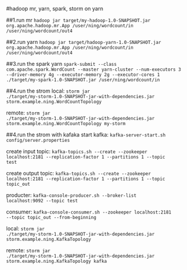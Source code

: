 #hadoop mr, yarn, spark, storm on yarn

##1.run mr
<code>hadoop jar target/my-hadoop-1.0-SNAPSHOT.jar org.apache.hadoop.mr.App /user/ning/wordcount/in /user/ning/wordcount/out4</code>

##2.run yarn
<code>hadoop jar target/hadoop-yarn-1.0-SNAPSHOT.jar org.apache.hadoop.mr.App /user/ning/wordcount/in /user/ning/wordcount/out4</code>

##3.run the spark yarn
<code>spark-submit --class com.apache.spark.WordCount --master yarn-cluster --num-executors 3 --driver-memory 4g --executor-memory 2g --executor-cores 1 ./target/my-spark-1.0-SNAPSHOT.jar /user/ning/wordcount/in</code>

##4.run the strom
local: <code>storm jar ./target/my-storm-1.0-SNAPSHOT-jar-with-dependencies.jar storm.example.ning.WordCountTopology</code>

remote: <code>storm jar ./target/my-storm-1.0-SNAPSHOT-jar-with-dependencies.jar storm.example.ning.WordCountTopology my-storm</code>

##4.run the strom with kafaka
start kafka: <code>kafka-server-start.sh config/server.properties</code>

create input topic: <code>kafka-topics.sh --create --zookeeper localhost:2181 --replication-factor 1 --partitions 1 --topic test</code>

create output topic: <code>kafka-topics.sh --create --zookeeper localhost:2181 --replication-factor 1 --partitions 1 --topic topic_out</code>

producter: <code>kafka-console-producer.sh --broker-list localhost:9092 --topic test</code>

consumer: <code>kafka-console-consumer.sh --zookeeper localhost:2181 --topic topic_out --from-beginning</code>

local: <code>storm jar ./target/my-storm-1.0-SNAPSHOT-jar-with-dependencies.jar storm.example.ning.KafkaTopology</code>

remote: <code>storm jar ./target/my-storm-1.0-SNAPSHOT-jar-with-dependencies.jar storm.example.ning.KafkaTopology kafka</code>
